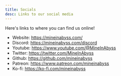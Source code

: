 ```yaml
---
title: Socials
desc: Links to our social media
---
```


Here's links to where you can find us online!

- Website: https://mineinabyss.com/
- Discord: https://mineinabyss.com/discord
- Youtube: https://www.youtube.com/@MineInAbyss
- Twitter: https://twitter.com/MineInAbyss
- Github: https://github.com/mineinabyss
- Patreon: https://www.patreon.com/mineinabyss
- Ko-fi: https://ko-fi.com/mineinabyss
